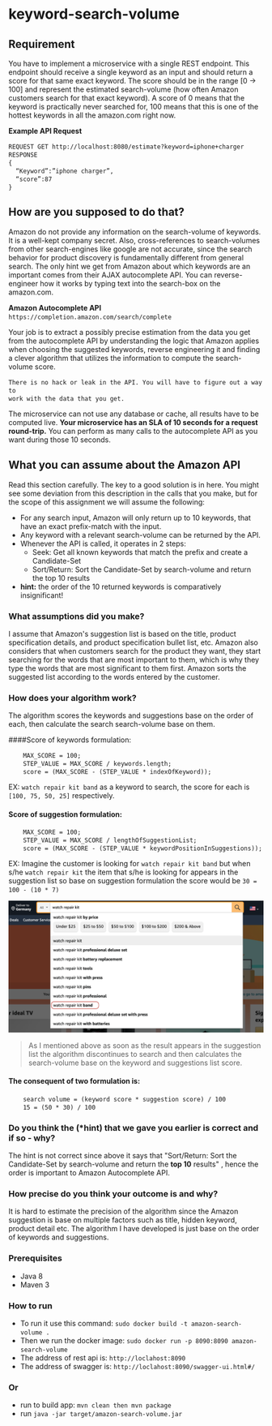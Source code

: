 # keyword-search-volume

## Requirement
You have to implement a microservice with a single REST endpoint.
This endpoint should receive a single keyword as an input and should return a score for that
same exact keyword. The score should be in the range [0 → 100] and represent the
estimated search-volume (how often Amazon customers search for that exact keyword). A
score of 0 means that the keyword is practically never searched for, 100 means that this is
one of the hottest keywords in all the amazon.com right now.

**Example API Request** 

```
REQUEST GET http://localhost:8080/estimate?keyword=iphone+charger
RESPONSE
{
  “Keyword”:”iphone charger”,
  “score”:87
}
```

## How are you supposed to do that?
Amazon do not provide any information on the search-volume of keywords. It is a well-kept
company secret. Also, cross-references to search-volumes from other search-engines like
google are not accurate, since the search behavior for product discovery is fundamentally
different from general search. The only hint we get from Amazon about which keywords are
an important comes from their AJAX autocomplete API. You can reverse-engineer how it works
by typing text into the search-box on the amazon.com.

**Amazon Autocomplete API**
`https://completion.amazon.com/search/complete`

Your job is to extract a possibly precise estimation from the data you get from the
autocomplete API by understanding the logic that Amazon applies when choosing the
suggested keywords, reverse engineering it and finding a clever algorithm that utilizes the
information to compute the search-volume score.
```
There is no hack or leak in the API. You will have to figure out a way to
work with the data that you get.
```
The microservice can not use any database or cache, all results have to be computed live.
**Your microservice has an SLA of 10 seconds for a request round-trip.** You can perform
as many calls to the autocomplete API as you want during those 10 seconds.

## What you can assume about the Amazon API
Read this section carefully. The key to a good solution is in here. You might see some
deviation from this description in the calls that you make, but for the scope of this
assignment we will assume the following:
- For any search input, Amazon will only return up to 10 keywords, that have an exact
prefix-match with the input.
- Any keyword with a relevant search-volume can be returned by the API.
- Whenever the API is called, it operates in 2 steps:
    - Seek: Get all known keywords that match the prefix and create a
   Candidate-Set
    - Sort/Return: Sort the Candidate-Set by search-volume and return the top 10 results
- **hint:** the order of the 10 returned keywords is comparatively insignificant!

### What assumptions did you make?
I assume that Amazon's suggestion list is based on the title, product specification details, and product specification bullet list, etc.
Amazon also considers that when customers search for the product they want, they start searching for the words that are most important to them,
which is why they type the words that are most significant to them first. Amazon sorts the suggested list according to the words entered by the customer.

### How does your algorithm work?
The algorithm scores the keywords and suggestions base on the order of each, then calculate the search search-volume base on them.

####Score of keywords formulation: 
```
    MAX_SCORE = 100;
    STEP_VALUE = MAX_SCORE / keywords.length;
    score = (MAX_SCORE - (STEP_VALUE * indexOfKeyword));
```
EX: ``watch repair kit band`` as a keyword to search, the score for each is ``[100, 75, 50, 25]`` respectively.

#### Score of suggestion formulation:
```
    MAX_SCORE = 100;
    STEP_VALUE = MAX_SCORE / lengthOfSuggestionList;
    score = (MAX_SCORE - (STEP_VALUE * keywordPositionInSuggestions));
```
EX: Imagine the customer is looking for ``watch repair kit band`` but when s/he ``watch repair kit`` the item that s/he is looking for 
appears in the suggestion list so base on suggestion formulation the score would be ``30 = 100 - (10 * 7)``

<img src="images/amazon-autocomplete.png">

> As I mentioned above as soon as the result appears in the suggestion list the algorithm discontinues
> to search and then calculates the search-volume base on the keyword and suggestions list score.

#### The consequent of two formulation is:

```
    search volume = (keyword score * suggestion score) / 100
    15 = (50 * 30) / 100
```

### Do you think the (*hint) that we gave you earlier is correct and if so - why?
The hint is not correct since above it says that 
"Sort/Return: Sort the Candidate-Set by search-volume and return the **top 10** results"
, hence the order is important to Amazon Autocomplete API.

### How precise do you think your outcome is and why?
It is hard to estimate the precision of the algorithm since the Amazon suggestion is base on multiple factors such as title, hidden keyword, product detail etc. The algorithm I have developed is just base on the order of keywords and suggestions.

### Prerequisites
- Java 8
- Maven 3

### How to run
- To run it use this command: ``sudo docker build -t amazon-search-volume .``
- Then we run the docker image: ``sudo docker run -p 8090:8090 amazon-search-volume``
- The address of rest api is: ``http://loclahost:8090``
- The address of swagger is: ``http://loclahost:8090/swagger-ui.html#/``
  
### Or
- run to build app: ``mvn clean then mvn package``
- run ``java -jar target/amazon-search-volume.jar``